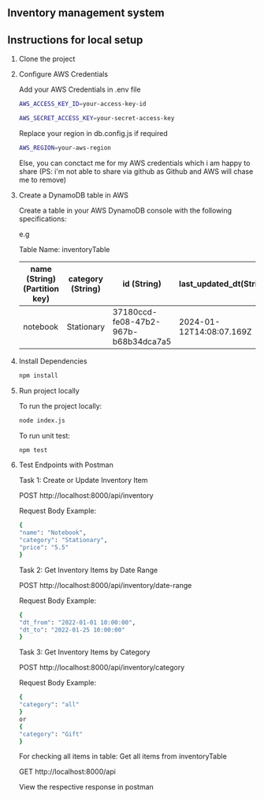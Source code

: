 ## Inventory management system
## Instructions for local setup
1. Clone the project
2. Configure AWS Credentials

    Add your AWS Credentials in .env file 
    ```sh
    AWS_ACCESS_KEY_ID=your-access-key-id

    AWS_SECRET_ACCESS_KEY=your-secret-access-key
    ```

    Replace your region in db.config.js if required
    ```sh
    AWS_REGION=your-aws-region
    ```

    Else, you can conctact me for my AWS credentials which i am happy to share (PS: i'm not able to share via github as Github and AWS will chase me to remove)

3. Create a DynamoDB table in AWS

    Create a table in your AWS DynamoDB console with the following specifications:

    e.g

    Table Name: inventoryTable

    | name (String)(Partition key) | category (String) | id (String) | last_updated_dt(String) | price(String) |
    | ---------| ---------| ---------| ---------| ---------|
    | notebook  | Stationary | 37180ccd-fe08-47b2-967b-b68b34dca7a5 | 2024-01-12T14:08:07.169Z | 5.12 |


4. Install Dependencies

    ```sh
    npm install 
    ```

5. Run project locally

    To run the project locally:

    ```sh
    node index.js
    ```

    To run unit test:

    ```sh
    npm test
    ```

6. Test Endpoints with Postman

    Task 1: Create or Update Inventory Item

    POST http://localhost:8000/api/inventory

    Request Body Example:
    ```sh
    {
    "name": "Notebook",
    "category": "Stationary",
    "price": "5.5"
    }
    ```

    Task 2: Get Inventory Items by Date Range

    POST http://localhost:8000/api/inventory/date-range

    Request Body Example:
    ```sh
    {
    "dt_from": "2022-01-01 10:00:00",
    "dt_to": "2022-01-25 10:00:00"
    }
    ```

    Task 3: Get Inventory Items by Category

    POST http://localhost:8000/api/inventory/category

    Request Body Example:
    ```sh
    {
    "category": "all"
    }
    or
    {
    "category": "Gift"
    }
    ```

    For checking all items in table: Get all items from inventoryTable

    GET http://localhost:8000/api

    View the respective response in postman